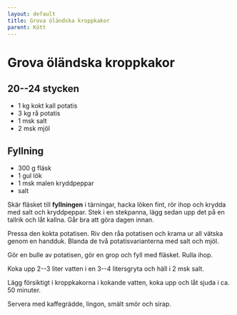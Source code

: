 ```yaml
---
layout: default
title: Grova öländska kroppkakor
parent: Kött
---
```

# Grova öländska kroppkakor

## 20--24 stycken

-   1 kg kokt kall potatis
-   3 kg rå potatis
-   1 msk salt
-   2 msk mjöl

## Fyllning

-   300 g fläsk
-   1 gul lök
-   1 msk malen kryddpeppar
-   salt


Skär fläsket till **fyllningen** i tärningar, hacka löken fint, rör ihop och krydda med
salt och kryddpeppar. Stek i en stekpanna, lägg sedan upp det på en tallrik och låt
kallna. Går bra att göra dagen innan.

Pressa den kokta potatisen. Riv den råa potatisen och krama ur all vätska genom en
handduk. Blanda de två potatisvarianterna med salt och mjöl.

Gör en bulle av potatisen, gör en grop och fyll med fläsket. Rulla ihop.

Koka upp 2--3 liter vatten i en 3--4 litersgryta och häll i 2 msk salt.

Lägg försiktigt i kroppkakorna i kokande vatten, koka upp och låt sjuda i ca. 50 minuter.

Servera med kaffegrädde, lingon, smält smör och sirap.

